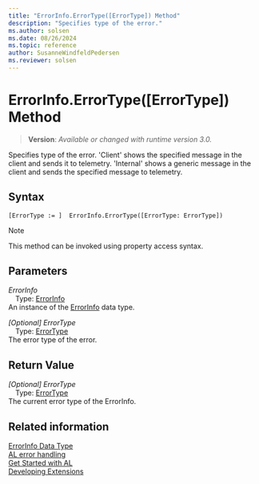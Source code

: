 ```yaml
---
title: "ErrorInfo.ErrorType([ErrorType]) Method"
description: "Specifies type of the error."
ms.author: solsen
ms.date: 08/26/2024
ms.topic: reference
author: SusanneWindfeldPedersen
ms.reviewer: solsen
---
```

[//]: # (START>DO_NOT_EDIT)
[//]: # (IMPORTANT:Do not edit any of the content between here and the END>DO_NOT_EDIT.)
[//]: # (Any modifications should be made in the .xml files in the ModernDev repo.)
# ErrorInfo.ErrorType([ErrorType]) Method
> **Version**: _Available or changed with runtime version 3.0._

Specifies type of the error. 'Client' shows the specified message in the client and sends it to telemetry. 'Internal' shows a generic message in the client and sends the specified message to telemetry.


## Syntax
```AL
[ErrorType := ]  ErrorInfo.ErrorType([ErrorType: ErrorType])
```
> [!NOTE]
> This method can be invoked using property access syntax.
## Parameters
*ErrorInfo*  
&emsp;Type: [ErrorInfo](errorinfo-data-type.md)  
An instance of the [ErrorInfo](errorinfo-data-type.md) data type.  

*[Optional] ErrorType*  
&emsp;Type: [ErrorType](../errortype/errortype-option.md)  
The error type of the error.  


## Return Value
*[Optional] ErrorType*  
&emsp;Type: [ErrorType](../errortype/errortype-option.md)  
The current error type of the ErrorInfo.


[//]: # (IMPORTANT: END>DO_NOT_EDIT)

## Related information

[ErrorInfo Data Type](errorinfo-data-type.md)  
[AL error handling](../../devenv-al-error-handling.md)  
[Get Started with AL](../../devenv-get-started.md)  
[Developing Extensions](../../devenv-dev-overview.md)